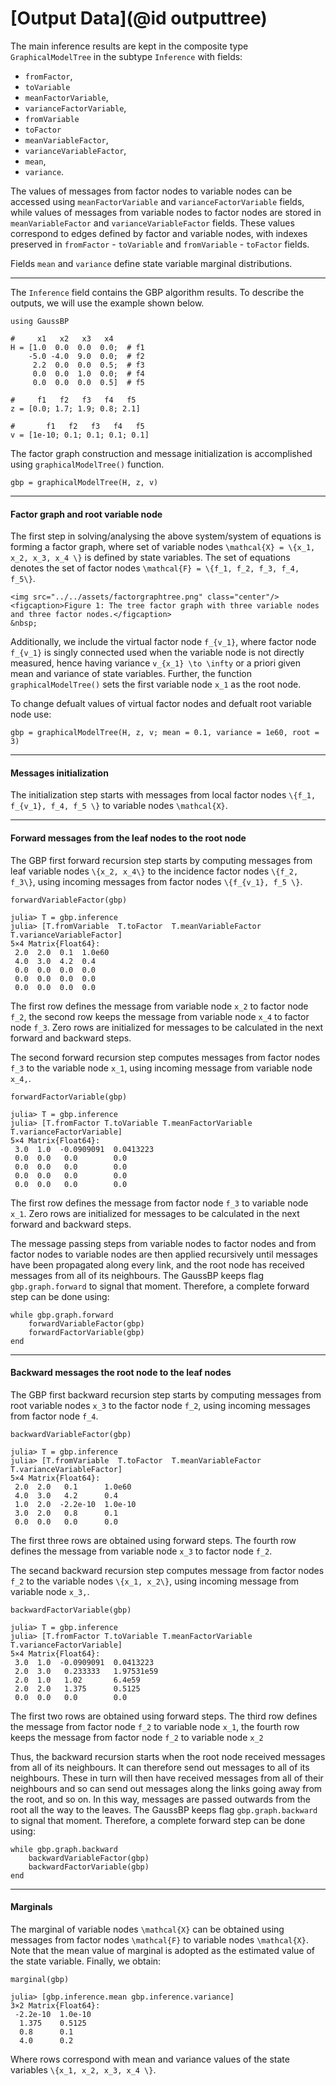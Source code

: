 # [Output Data](@id outputtree)

The main inference results are kept in the composite type `GraphicalModelTree` in the subtype `Inference` with fields:
- `fromFactor`,
- `toVariable`
- `meanFactorVariable`,
- `varianceFactorVariable`,
- `fromVariable`
- `toFactor`
- `meanVariableFactor`,
- `varianceVariableFactor`,
- `mean`,
- `variance`.

The values of messages from factor nodes to variable nodes can be accessed using `meanFactorVariable` and `varianceFactorVariable` fields, while values of messages from variable nodes to factor nodes are stored in `meanVariableFactor` and `varianceVariableFactor` fields. These values correspond to edges defined by factor and variable nodes, with indexes preserved in `fromFactor` - `toVariable` and `fromVariable` - `toFactor` fields.

Fields `mean` and `variance` define state variable marginal distributions.

---

The `Inference` field contains the GBP algorithm results. To describe the outputs, we will use the example shown below.
```julia-repl
using GaussBP

#     x1   x2   x3   x4
H = [1.0  0.0  0.0  0.0;  # f1
    -5.0 -4.0  9.0  0.0;  # f2
     2.2  0.0  0.0  0.5;  # f3
     0.0  0.0  1.0  0.0;  # f4
     0.0  0.0  0.0  0.5]  # f5

#     f1   f2   f3   f4   f5
z = [0.0; 1.7; 1.9; 0.8; 2.1]

#       f1   f2   f3   f4   f5
v = [1e-10; 0.1; 0.1; 0.1; 0.1]
```
The factor graph construction and message initialization is accomplished using `graphicalModelTree()` function.
```julia-repl
gbp = graphicalModelTree(H, z, v)
```
---

#### Factor graph and root variable node
The first step in solving/analysing the above system/system of equations is forming a factor graph, where set of variable nodes ``\mathcal{X} = \{x_1, x_2, x_3, x_4 \}`` is defined by state variables. The set of equations denotes the set of factor nodes ``\mathcal{F} = \{f_1, f_2, f_3, f_4, f_5\}``.

```@raw html
<img src="../../assets/factorgraphtree.png" class="center"/>
<figcaption>Figure 1: The tree factor graph with three variable nodes and three factor nodes.</figcaption>
&nbsp;
```

Additionally, we include the virtual factor node ``f_{v_1}``, where factor node ``f_{v_1}`` is singly connected used when the variable node is not directly measured, hence having variance ``v_{x_1} \to \infty`` or a priori given mean and variance of state variables. Further, the function `graphicalModelTree()` sets the first variable node ``x_1`` as the root node.

To change defualt values of virtual factor nodes and defualt root variable node use:
```julia-repl
gbp = graphicalModelTree(H, z, v; mean = 0.1, variance = 1e60, root = 3)
```
---

#### Messages initialization
The initialization step starts with messages from local factor nodes ``\{f_1, f_{v_1}, f_4, f_5 \}`` to variable nodes ``\mathcal{X}``.

---

#### Forward messages from the leaf nodes to the root node
The GBP first forward recursion step starts by computing messages from leaf variable nodes ``\{x_2, x_4\}`` to the incidence factor nodes ``\{f_2, f_3\}``, using incoming messages from factor nodes ``\{f_{v_1}, f_5 \}``.
```julia-repl
forwardVariableFactor(gbp)

julia> T = gbp.inference
julia> [T.fromVariable  T.toFactor  T.meanVariableFactor T.varianceVariableFactor]
5×4 Matrix{Float64}:
 2.0  2.0  0.1  1.0e60
 4.0  3.0  4.2  0.4
 0.0  0.0  0.0  0.0
 0.0  0.0  0.0  0.0
 0.0  0.0  0.0  0.0
```
The first row defines the message from variable node ``x_2`` to factor node ``f_2``, the second row keeps the message from variable node ``x_4`` to factor node ``f_3``. Zero rows are initialized for messages to be calculated in the next forward and backward steps.

The second forward recursion step computes messages from factor nodes ``f_3`` to the variable node ``x_1``, using incoming message from variable node ``x_4,``.

```julia-repl
forwardFactorVariable(gbp)

julia> T = gbp.inference
julia> [T.fromFactor T.toVariable T.meanFactorVariable T.varianceFactorVariable]
5×4 Matrix{Float64}:
 3.0  1.0  -0.0909091  0.0413223
 0.0  0.0   0.0        0.0
 0.0  0.0   0.0        0.0
 0.0  0.0   0.0        0.0
 0.0  0.0   0.0        0.0
```
The first row defines the message from factor node ``f_3`` to variable node ``x_1``. Zero rows are initialized for messages to be calculated in the next forward and backward steps.

The message passing steps from variable nodes to factor nodes and from factor nodes to variable nodes are then applied recursively until messages have been propagated along every link, and the root node has received messages from all of its neighbours. The GaussBP keeps flag `gbp.graph.forward` to signal that moment. Therefore, a complete forward step can be done using:
```julia-repl
while gbp.graph.forward
    forwardVariableFactor(gbp)
    forwardFactorVariable(gbp)
end
```
---

#### Backward messages the root node to the leaf nodes
The GBP first backward recursion step starts by computing messages from root variable nodes ``x_3`` to the factor node ``f_2``, using incoming messages from factor node ``f_4``.
```julia-repl
backwardVariableFactor(gbp)

julia> T = gbp.inference
julia> [T.fromVariable  T.toFactor  T.meanVariableFactor T.varianceVariableFactor]
5×4 Matrix{Float64}:
 2.0  2.0   0.1      1.0e60
 4.0  3.0   4.2      0.4
 1.0  2.0  -2.2e-10  1.0e-10
 3.0  2.0   0.8      0.1
 0.0  0.0   0.0      0.0
```
The first three rows are obtained using forward steps. The fourth row defines the message from variable node ``x_3`` to factor node ``f_2``.

The secand backward recursion step computes message from factor nodes ``f_2`` to the variable nodes ``\{x_1, x_2\}``, using incoming message from variable node ``x_3,``.
```julia-repl
backwardFactorVariable(gbp)

julia> T = gbp.inference
julia> [T.fromFactor T.toVariable T.meanFactorVariable T.varianceFactorVariable]
5×4 Matrix{Float64}:
 3.0  1.0  -0.0909091  0.0413223
 2.0  3.0   0.233333   1.97531e59
 2.0  1.0   1.02       6.4e59
 2.0  2.0   1.375      0.5125
 0.0  0.0   0.0        0.0
```
The first two rows are obtained using forward steps. The third row defines the message from factor node ``f_2`` to variable node ``x_1``, the fourth row keeps the message from factor node ``f_2`` to variable node ``x_2``

Thus, the backward recursion starts when the root node received messages from all of its neighbours. It can therefore send out messages to all of its neighbours. These in turn will then have received messages from all of their neighbours and so can send out messages along the links going away from the root, and so on. In this way, messages are passed outwards from the root all the way to the leaves. The GaussBP keeps flag `gbp.graph.backward` to signal that moment. Therefore, a complete forward step can be done using:
```julia-repl
while gbp.graph.backward
    backwardVariableFactor(gbp)
    backwardFactorVariable(gbp)
end
```
---

#### Marginals
The marginal of variable nodes ``\mathcal{X}`` can be obtained using messages from factor nodes ``\mathcal{F}`` to variable nodes ``\mathcal{X}``. Note that the mean value of marginal is adopted as the estimated value of the state variable. Finally, we obtain:
```julia-repl
marginal(gbp)

julia> [gbp.inference.mean gbp.inference.variance]
3×2 Matrix{Float64}:
 -2.2e-10  1.0e-10
  1.375    0.5125
  0.8      0.1
  4.0      0.2
```
Where rows correspond with mean and variance values of the state variables ``\{x_1, x_2, x_3, x_4 \}``.